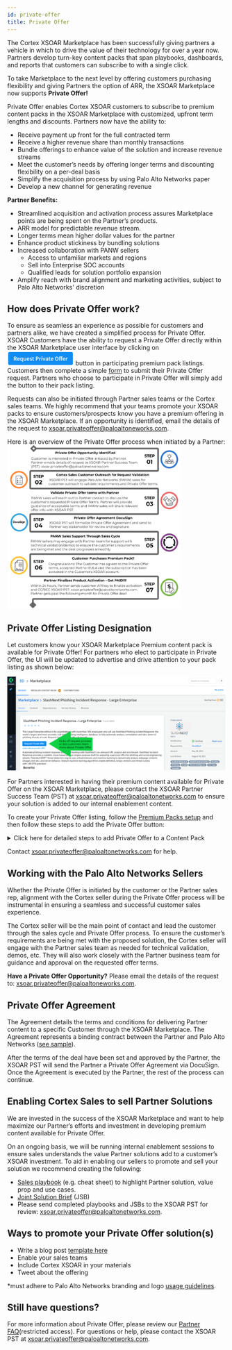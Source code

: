 ```yaml
---
id: private-offer
title: Private Offer
---
```


The Cortex XSOAR Marketplace has been successfully giving partners a vehicle in which to drive the value of their technology for over a year now. Partners develop turn-key content packs that span playbooks, dashboards, and reports that customers can subscribe to with a single click.

To take Marketplace to the next level by offering customers purchasing flexibility and giving Partners the option of ARR, the XSOAR Marketplace now supports **Private Offer!**

Private Offer enables Cortex XSOAR customers to subscribe to premium content packs in the XSOAR Marketplace with customized, upfront term lengths and discounts. Partners now have the ability to:
* Receive payment up front for the full contracted term
* Receive  a higher revenue share than monthly transactions
* Bundle offerings to enhance value of the solution and increase revenue streams
* Meet the customer’s needs by offering longer terms and discounting flexibility on a per-deal basis
* Simplify the acquisition process by using Palo Alto Networks paper 
* Develop a new channel for generating revenue

**Partner Benefits:**
* Streamlined acquisition and activation process assures Marketplace points are being spent on the Partner’s products.
* ARR model for predictable revenue stream.
* Longer terms mean higher dollar values for the partner
* Enhance product stickiness by bundling solutions
* Increased collaboration with PANW sellers 
  * Access to unfamiliar markets and regions
  * Sell into Enterprise SOC accounts 
  * Qualified leads for solution portfolio expansion
* Amplify reach with brand alignment and marketing activities, subject to Palo Alto Networks' discretion

## How does Private Offer work? 
To ensure as seamless an experience as possible for customers and partners alike, we have created a simplified process for Private Offer. XSOAR Customers have the ability to request a Private Offer directly within the XSOAR Marketplace user interface by clicking on ![PrivateOfferButton](../doc_imgs/partners/PrivateOfferButton.png) button in participating premium pack listings. Customers then complete a simple [form](https://docs.google.com/forms/d/1vb5Rfrf_hhRoxCXs7_Q3Q6eAv6dIKL2ruuYyEhS3XLE/viewform?ts=618407de&edit_requested=true) to submit their Private Offer request. Partners who choose to participate in Private Offer will simply add the button to their pack listing. 

Requests can also be initiated through Partner sales teams or the Cortex sales teams. We highly recommend that your teams promote your XSOAR packs to ensure customers/prospects know you have a premium offering in the XSOAR Marketplace. If an opportunity is identified, email the details of the request to xsoar.privateoffer@paloaltoneworks.com. 

Here is an overview of the Private Offer process when initiated by a Partner:
<img src="../doc_imgs/partners/NewPrivateOfferPartnerSalesProcessFlow.png" width="400px;"/>

## Private Offer Listing Designation 
Let customers know your XSOAR Marketplace Premium content pack is available for Private Offer! For partners who elect to participate in Private Offer, the UI will be updated to advertise and drive attention to your pack listing as shown below:

![PrivateOffer-greenarrow](../doc_imgs/partners/PrivateOffer-greenarrow.png)

For Partners interested in having their premium content available for Private Offer on the XSOAR Marketplace, please contact the XSOAR Partner Success Team (PST) at xsoar.privateoffer@paloaltonetworks.com to ensure your solution is added to our internal enablement content.  

To create your Private Offer listing, follow the [Premium Packs setup](https://xsoar.pan.dev/docs/packs/premium_packs) and then follow these steps to add the Private Offer button:

<details>
  <summary>Click here for detailed steps to add Private Offer to a Content Pack</summary>
  
1. In your pack directory to your [Pack Readme](https://xsoar.pan.dev/docs/documentation/pack-docs#pack-readme) (`Packs/MY_PACK/README.md`).
2. In top of the README file copy and paste the following Markdown text:
```markdown
[![image](https://raw.githubusercontent.com/demisto/content/master/Images/request_private_offer_button.png)](https://xsoar.pan.dev/request-private-offer)
[Learn about Private Offer](https://xsoar.pan.dev/private-offer-learn-more)
```
**Make sure to copy the text exactly as it is.**
</details>

Contact xsoar.privateoffer@paloaltonetworks.com for help. 

## Working with the Palo Alto Networks Sellers
Whether the Private Offer is initiated by the customer or the Partner sales rep, alignment with the Cortex seller during the Private Offer process will be instrumental in ensuring a seamless and successful customer sales experience.

The Cortex seller will be the main point of contact and lead the customer through the sales cycle and Private Offer process. To ensure the customer’s requirements are being met with the proposed solution, the Cortex seller will engage with the Partner sales team as needed for technical validation, demos, etc. They will also work closely with the Partner business team for guidance and approval on the requested offer terms. 

**Have a Private Offer Opportunity?** Please email the details of the request to: xsoar.privateoffer@paloaltoneworks.com.

## Private Offer Agreement 
The Agreement details the terms and conditions for delivering Partner content to a specific Customer through the XSOAR Marketplace. The Agreement represents a binding contract between the Partner and Palo Alto Networks ([see sample](../doc_imgs/partners/PrivateOfferTermsAgreementSample.pdf)).

After the terms of the deal have been set and approved by the Partner, the XSOAR PST will send the Partner a Private Offer Agreement via DocuSign. Once the Agreement is executed by the Partner, the rest of the process can continue. 

## Enabling Cortex Sales to sell Partner Solutions
We are invested in the success of the XSOAR Marketplace and want to help maximize our Partner’s efforts and investment in developing premium content available for Private Offer. 

On an ongoing basis, we will be running internal enablement sessions to ensure sales understands the value Partner solutions add to a customer’s XSOAR investment. To aid in enabling our sellers to promote and sell your solution we recommend creating the following:
* [Sales playbook](https://docs.google.com/presentation/d/1WMrFTYoN-wc8BEwFnTnetNG4-lPP3wAiD8g-W0gSMbI/edit?usp=sharing) (e.g. cheat sheet) to highlight Partner solution, value prop and use cases.
* [Joint Solution Brief](https://docs.google.com/document/d/1Hk2fCSHd6dKAQo0eEUyBx8y1oSK4j-17AcaV-pQRnf4/edit?usp=sharing) (JSB)
* Please send completed playbooks and JSBs to the XSOAR PST for review: xsoar.privateoffer@paloaltonetworks.com.

## Ways to promote your Private Offer solution(s)
* Write a blog post [template here](https://docs.google.com/document/d/1amTRiQ2fl_wUNvfF8M4MP939PlK2x-nyCQLqzjsV_eg/edit?usp=sharing)
* Enable your sales teams
* Include Cortex XSOAR in your materials
* Tweet about the offering

*must adhere to Palo Alto Networks branding and logo [usage guidelines](https://www.paloaltonetworks.com/company/brand.html).

## Still have questions? 
For more information about Private Offer, please review our [Partner FAQ](https://docs.google.com/document/d/1kUFQPKmuiJuFHNtrg6RHg4cEMeAkjGsDNPXK9Etf4eY/edit#heading=h.pe5n8bsuhdc)(restricted access). For questions or help, please contact the XSOAR PST at xsoar.privateoffer@paloaltonetworks.com. 
